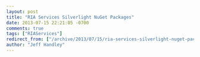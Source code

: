 ```yaml
---
layout: post
title: "RIA Services Silverlight NuGet Packages"
date: 2013-07-15 22:21:05 -0700
comments: true
tags: ["RIAServices"]
redirect_from: ["/archive/2013/07/15/ria-services-silverlight-nuget-packages.aspx/"]
author: "Jeff Handley"
---
```



